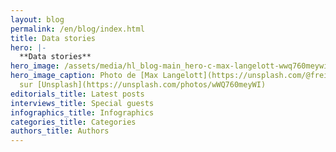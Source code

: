 ```yaml
---
layout: blog
permalink: /en/blog/index.html
title: Data stories
hero: |-
  **Data stories**
hero_image: /assets/media/hl_blog-main_hero-c-max-langelott-wwq760meywi-unsplash-c.jpeg
hero_image_caption: Photo de [Max Langelott](https://unsplash.com/@freiburgermax)
  sur [Unsplash](https://unsplash.com/photos/wWQ760meyWI)
editorials_title: Latest posts
interviews_title: Special guests
infographics_title: Infographics
categories_title: Categories
authors_title: Authors
---
```

